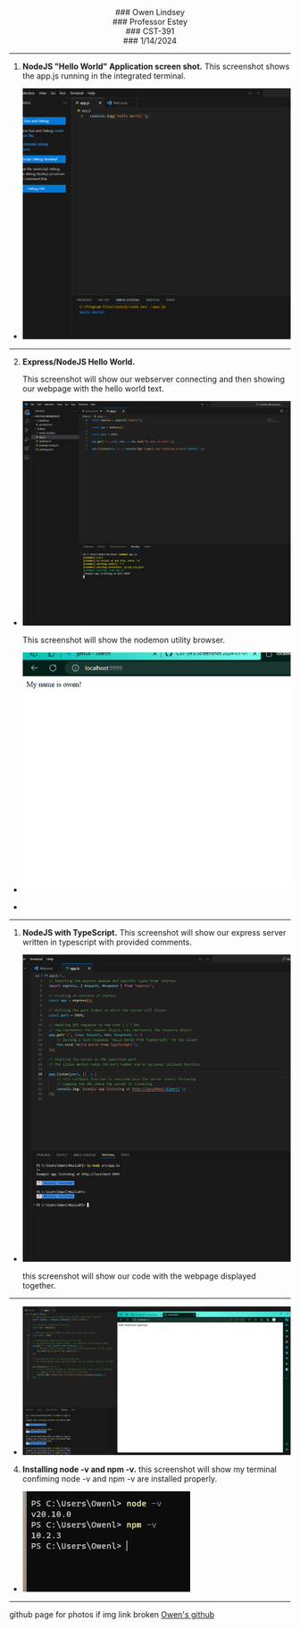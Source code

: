 <div align="center"> ### Owen Lindsey </div>
<div align="center"> ### Professor Estey </div>
<div align="center"> ### CST-391</div>
<div align="center"> ### 1/14/2024</div>

---

1. **NodeJS "Hello World" Application screen shot.**
 This screenshot shows the app.js running in the integrated terminal. 
- ![app.js](https://github.com/omniV1/CST-391/blob/main/Screenshot%202024-01-06%20203452.png) 
---
2. **Express/NodeJS Hello World.**
   
    This screenshot will show our webserver connecting and then showing our webpage with the hello world text.

 - ![helloex](https://github.com/omniV1/CST-391/blob/main/helloex-code.png) 

   This screenshot will show the nodemon utility browser. 

 - ![webpage](https://github.com/omniV1/CST-391/blob/main/webpage-helloex.png)
 -  
---
1. **NodeJS with TypeScript.**
This screenshot will show our express server written in typescript with provided comments.

 - ![TypeScript](https://github.com/omniV1/CST-391/blob/main/Express-TypeScript.png)

   this screenshot will show our code with the webpage displayed together.
---
- ![TypeScript-browser](https://github.com/omniV1/CST-391/blob/main/TS-HelloWorld.png)

4. **Installing node -v and npm -v.**
   this screenshot will show my terminal confiming node -v and npm -v are installed properly. 

 - ![terminal](https://github.com/omniV1/CST-391/blob/main/npm-v%20node-v.png)
 - ---
 github page for photos if img link broken 
 [Owen's github](https://github.com/omniV1/CST-391)